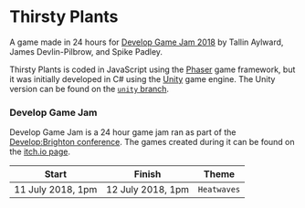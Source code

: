 # Thirsty Plants

A game made in 24 hours for [Develop Game Jam 2018](https://www.developconference.com/whats-on/game-jam) by Tallin Aylward, James Devlin-Pilbrow, and Spike Padley.

Thirsty Plants is coded in JavaScript using the [Phaser](https://phaser.io/) game framework, but it was initially developed in C# using the [Unity](https://unity3d.com) game engine. The Unity version can be found on the [`unity` branch](https://github.com/polarstoat/thirsty-plants/tree/unity).

### Develop Game Jam

Develop Game Jam is a 24 hour game jam ran as part of the [Develop:Brighton conference](https://www.developconference.com). The games created during it can be found on the [itch.io page](https://itch.io/jam/develop-game-jam-2018).

Start | Finish | Theme
--- | --- | ---
11 July 2018, 1pm | 12 July 2018, 1pm | `Heatwaves`
